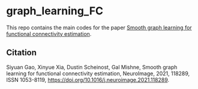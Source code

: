 # graph_learning_FC
This repo contains the main codes for the paper [Smooth graph learning for functional connectivity estimation](https://www.sciencedirect.com/science/article/pii/S1053811921005656). 
## Citation
Siyuan Gao, Xinyue Xia, Dustin Scheinost, Gal Mishne,
Smooth graph learning for functional connectivity estimation,
NeuroImage,
2021,
118289,
ISSN 1053-8119,
https://doi.org/10.1016/j.neuroimage.2021.118289.
